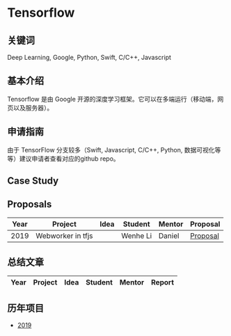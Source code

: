 # Tensorflow

## 关键词

Deep Learning, Google, Python, Swift, C/C++, Javascript
## 基本介绍

Tensorflow 是由 Google 开源的深度学习框架。它可以在多端运行（移动端，网页以及服务器）。

## 申请指南

由于 TensorFlow 分支较多（Swift, Javascript, C/C++, Python, 数据可视化等等）建议申请者查看对应的github repo。

## Case Study

## Proposals

| Year | Project | Idea | Student | Mentor | Proposal |
| ---- | ------- | ---- | ------- | ------ | -------- |
| 2019 | Webworker in tfjs |      | Wenhe Li | Daniel | [Proposal](./proposal/2019/TensorFlow.js-Webworker.pdf) |

## 总结文章

| Year | Project | Idea | Student | Mentor |  Report  |
| ---- | ------- | ---- | ------- | ------ | -------- |

## 历年项目

* [2019](https://summerofcode.withgoogle.com/organizations/6137730124218368/)
